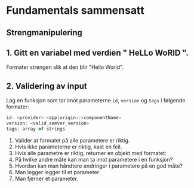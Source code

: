 # Fundamentals sammensatt

## Strengmanipulering 

## 1. Gitt en variabel med verdien "   HeLLo WoRlD   ". 
Formater strengen slik at den blir "Hello World".


## 2. Validering av input

Lag en funksjon som tar imot parameterne `id`, `version` og `tags` i følgende formater:

```javascript
id: <provider>:<app|origin>:<componentName>
version: <valid_semver_version>
tags: array of strings
```

1. Valider at formatet på alle parametere er riktig.
2. Hvis ikke parameterne er riktig, kast en feil.
3. Hvis alle parametre er riktig, returner en objekt med formatet:
4. På hvilke andre måte kan man ta imot parametere i en funksjon?
5. Hvordan kan man håndtere endringer i parametere på en god måte?
  1. Man legger legger til et parameter
  2. Man fjerner et parameter.